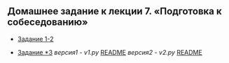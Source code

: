 ## Домашнее задание к лекции 7. «Подготовка к собеседованию»

- [Задание 1-2](https://github.com/pyLexxDramma/netology/blob/main/Stack/main.py)

- [Задание *3](https://github.com/pyLexxDramma/netology/tree/main/Stack/code_refactoring)
  *версия1 - v1.py*  [README](https://github.com/pyLexxDramma/netology/blob/main/Stack/code_refactoring/README(v1).md)
  *версия2 - v2.py*  [README](https://github.com/pyLexxDramma/netology/blob/main/Stack/code_refactoring/README(v2).md)
